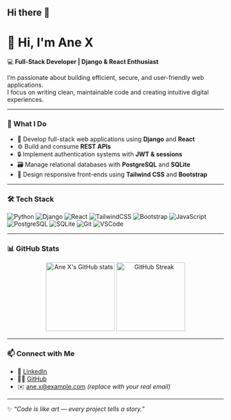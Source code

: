 ## Hi there 👋
# 👋 Hi, I'm Ane X

💻 **Full-Stack Developer | Django & React Enthusiast**

I’m passionate about building efficient, secure, and user-friendly web applications.  
I focus on writing clean, maintainable code and creating intuitive digital experiences.

---

### 🧠 What I Do
- 🧩 Develop full-stack web applications using **Django** and **React**  
- ⚙️ Build and consume **REST APIs**  
- 🔒 Implement authentication systems with **JWT & sessions**  
- 🗃️ Manage relational databases with **PostgreSQL** and **SQLite**  
- 🎨 Design responsive front-ends using **Tailwind CSS** and **Bootstrap**

---

### 🛠️ Tech Stack
![Python](https://img.shields.io/badge/Python-3776AB?style=for-the-badge&logo=python&logoColor=white)
![Django](https://img.shields.io/badge/Django-092E20?style=for-the-badge&logo=django&logoColor=white)
![React](https://img.shields.io/badge/React-20232A?style=for-the-badge&logo=react&logoColor=61DAFB)
![TailwindCSS](https://img.shields.io/badge/Tailwind_CSS-38B2AC?style=for-the-badge&logo=tailwind-css&logoColor=white)
![Bootstrap](https://img.shields.io/badge/Bootstrap-563D7C?style=for-the-badge&logo=bootstrap&logoColor=white)
![JavaScript](https://img.shields.io/badge/JavaScript-F7DF1E?style=for-the-badge&logo=javascript&logoColor=black)
![PostgreSQL](https://img.shields.io/badge/PostgreSQL-316192?style=for-the-badge&logo=postgresql&logoColor=white)
![SQLite](https://img.shields.io/badge/SQLite-07405E?style=for-the-badge&logo=sqlite&logoColor=white)
![Git](https://img.shields.io/badge/Git-F05032?style=for-the-badge&logo=git&logoColor=white)
![VSCode](https://img.shields.io/badge/VS_Code-0078D4?style=for-the-badge&logo=visual-studio-code&logoColor=white)

---

### 📊 GitHub Stats
<p align="center">
  <img src="https://github-readme-stats.vercel.app/api?username=YOUR_USERNAME&show_icons=true&theme=tokyonight" alt="Ane X's GitHub stats" height="160"/>
  <img src="https://github-readme-streak-stats.herokuapp.com/?user=YOUR_USERNAME&theme=tokyonight" alt="GitHub Streak" height="160"/>
</p>

---

### 📫 Connect with Me
- 💼 [LinkedIn](#)
- 🧑‍💻 [GitHub](https://github.com/YOUR_USERNAME)
- ✉️ ane.x@example.com *(replace with your real email)*  

---

✨ *“Code is like art — every project tells a story.”*
